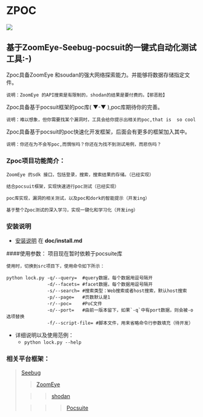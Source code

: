 ZPOC
===================================  
  ![](http://i.imgur.com/nHbRONh.jpg)
    
基于ZoomEye-Seebug-pocsuit的一键式自动化测试工具:-)
-----------------------------------  
Zpoc具备ZoomEye 和soudan的强大网络探索能力。并能够将数据存储指定文件。


    说明：ZoomEye 的API搜索是有限制的，shodan的结果是要付费的。【邪恶脸】

Zpoc具备基于pocsuit框架的poc库( ▼-▼ ),poc库期待你的完善。

	说明：难以想象，但你需要找某个漏洞时，工具会给你提示出相关的poc,that is  so cool

Zpoc具备基于pocsuit的poc快速化开发框架，后面会有更多的框架加入其中。

	说明：你还在为不会写poc,而惆怅吗？你还在为找不到测试用例，而悲伤吗？


    
### Zpoc项目功能简介：

    ZoomEye 的sdk 接口，包括登录，搜索，搜索结果的存储。（已经实现）
     
    结合pocsuit框架，实现快速进行poc测试（已经实现）
    
    poc库实现，漏洞的相关测试，以及poc和dork的智能提示（开发ing）

	基于整个Zpoc测试的深入学习，实现一键化和学习化（开发ing）

### 安装说明
- [安装说明](Zpoc/doc/install.md)	在 **doc/install.md**

####使用参数：
    项目现在暂时依赖于pocsuite库

    使用时，切换到src项目下，使用命令如下所示：

	python lock.py -q/--query=  #query数据，每个数据用逗号隔开
				   -d/--facets= #facet数据，每个数据用逗号隔开
				   -s/--search= #搜索类型：Web搜索或者host搜索，默认host搜索
				   -p/--page=   #页数默认是1
				   -r/--poc=    #PoC文件
				   -o/--port=   #由前一版本留下，如果`-q`中有port数据，则会被-o选项替换
				   -f/--script-file= #脚本文件，用来省略命令行参数填充（待开发）
	
- 详细说明以及使用范例：
	- `python lock.py --help`

### 相关平台框架： 
> [Seebug ](https://www.seebug.org/)
>  
> > [ZoomEye ](https://www.zoomeye.org/)
>  
>  > > [shodan](https://www.shodan.io/)  
>  
> > > > [ Pocsuite](https://github.com/knownsec/Pocsuite)
  
